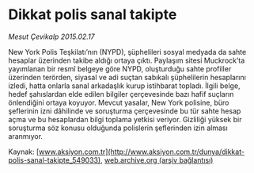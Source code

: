 # Dikkat polis sanal takipte

*Mesut Çevikalp 2015.02.17*

<div class="pNewsDetailMainContent" itemprop="articleBody">
 <p>
  New York Polis Teşkilatı’nın (NYPD), şüphelileri sosyal medyada da sahte hesaplar üzerinden takibe aldığı ortaya çıktı. Paylaşım sitesi Muckrock’ta yayımlanan bir resmî belgeye göre NYPD, oluşturduğu sahte profiller üzerinden terörden, siyasal ve adi suçtan sabıkalı şüphelilerin hesaplarını izledi, hatta onlarla sanal arkadaşlık kurup istihbarat topladı. İlgili belge, hedef şahıslardan elde edilen bilgiler çerçevesinde bazı hafif suçların önlendiğini ortaya koyuyor. Mevcut yasalar, New York polisine, büro şeflerinin izni dâhilinde ve soruşturma çerçevesinde bu tür sahte hesap açma ve bu hesaplardan bilgi toplama yetkisi veriyor. Gizliliği yüksek bir soruşturma söz konusu olduğunda polislerin şeflerinden izin alması aranmıyor.
 </p>
</div>


Kaynak: [www.aksiyon.com.tr](http://www.aksiyon.com.tr/dunya/dikkat-polis-sanal-takipte_549033), [web.archive.org (arşiv bağlantısı)](http://web.archive.org/web/20150704230110/http://www.aksiyon.com.tr/dunya/dikkat-polis-sanal-takipte_549033)
